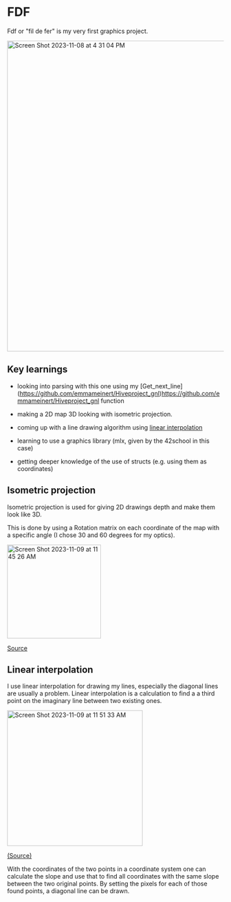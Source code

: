 # FDF

Fdf or "fil de fer" is my very first graphics project. 


<img width="722" alt="Screen Shot 2023-11-08 at 4 31 04 PM" src="https://github.com/emmameinert/Hiveprojects_fdf/assets/110816436/a1b4b8f6-8662-4e31-8028-5229c50d400c"> 

## Key learnings 

- looking into parsing with this one using my [Get_next_line] (https://github.com/emmameinert/Hiveproject_gnl)https://github.com/emmameinert/Hiveproject_gnl function
  
- making a 2D map 3D looking with isometric projection.
  
- coming up with a line drawing algorithm using [linear interpolation](https://en.wikipedia.org/wiki/Linear_interpolation)
  
- learning to use a graphics library (mlx, given by the 42school in this case)
  
- getting deeper knowledge of the use of structs (e.g. using them as coordinates)

## Isometric projection

Isometric projection is used for giving 2D drawings depth and make them look like 3D.

This is done by using a Rotation matrix on each coordinate of the map with a specific angle (I chose 30 and 60 degrees for my optics).

<img width="218" alt="Screen Shot 2023-11-09 at 11 45 26 AM" src="https://github.com/emmameinert/Hiveprojects_fdf/assets/110816436/677705b1-a136-4421-a855-a97c552b61df">

[Source](https://en.wikipedia.org/wiki/Rotation_matrix) 

## Linear interpolation

I use linear interpolation for drawing my lines, especially the diagonal lines are usually a problem. 
Linear interpolation is a calculation to find a a third point on the imaginary line between two existing ones. 

<img width="315" alt="Screen Shot 2023-11-09 at 11 51 33 AM" src="https://github.com/emmameinert/Hiveprojects_fdf/assets/110816436/c90cc91a-ae4b-4437-9fb2-05746e9191e4">

[(Source)](https://en.wikipedia.org/wiki/Linear_interpolation)

With the coordinates of the two points in a coordinate system one can calculate the slope and use that to find all coordinates with the same slope between the two original points. By setting the pixels for each of those found points, a diagonal line can be drawn.
